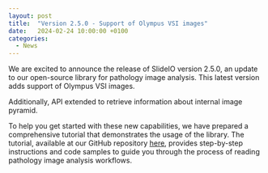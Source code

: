 ```yaml
---
layout: post
title:  "Version 2.5.0 - Support of Olympus VSI images"
date:   2024-02-24 10:00:00 +0100
categories: 
  - News
---
```

We are excited to announce the release of SlideIO version 2.5.0, an update to our open-source library for pathology image analysis. This latest version adds support of Olympus VSI images.
<!--more-->
Additionally, API extended to retrieve information about internal image pyramid. 

To help you get started with these new capabilities, we have prepared a comprehensive tutorial that demonstrates the usage of the library. The tutorial, available at our GitHub repository [here](https://github.com/Booritas/slideio-tutorial), provides step-by-step instructions and code samples to guide you through the process of reading pathology image analysis workflows.
